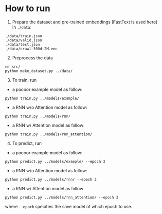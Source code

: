 # How to run

1. Prepare the dataset and pre-trained embeddings (FastText is used here) in `./data`:

```
./data/train.json
./data/valid.json
./data/test.json
./data/crawl-300d-2M.vec
```

2. Preprocess the data  
```
cd src/
python make_dataset.py ../data/
```

3. To train, run  
* a poooor example model as follow:
```
python train.py ../models/example/
```

* a RNN w/o Attention model as follow:
```
python train.py ../models/rnn/
```

* a RNN w/ Attention model as follow:
```
python train.py ../models/rnn_attention/
```
4. To predict, run  
* a poooor example model as follow:
```
python predict.py ../models/example/ --epoch 3
```
* a RNN w/o Attention model as follow:
```
python predict.py ../models/rnn/ --epoch 3
```
* a RNN w/ Attention model as follow:
```
python predict.py ../models/rnn_attention/ --epoch 3
```
where `--epoch` specifies the save model of which epoch to use.

